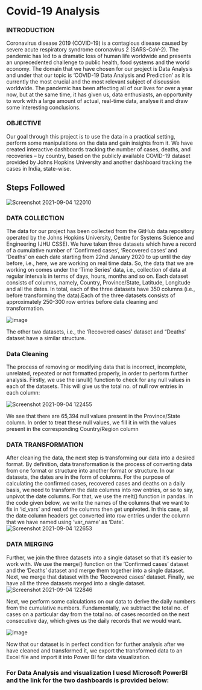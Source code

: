 # Covid-19 Analysis

### INTRODUCTION

Coronavirus disease 2019 (COVID-19) is a contagious disease caused by severe acute
respiratory syndrome coronavirus 2 (SARS-CoV-2). The pandemic has led to a dramatic loss of human life worldwide and presents an
unprecedented challenge to public health, food systems and the world economy.
The domain that we have chosen for our project is Data Analysis and under that our topic is
‘COVID-19 Data Analysis and Prediction’ as it is currently the most crucial and the most
relevant subject of discussion worldwide. The pandemic has been affecting all of our lives for
over a year now, but at the same time, it has given us, data enthusiasts, an opportunity to work
with a large amount of actual, real-time data, analyse it and draw some interesting
conclusions.

### OBJECTIVE
Our goal through this project is to use the data in a practical setting, perform some
manipulations on the data and gain insights from it. We have created interactive dashboards
tracking the number of cases, deaths, and recoveries – by country, based on the publicly
available COVID-19 dataset provided by Johns Hopkins University and another dashboard
tracking the cases in India, state-wise.

## Steps Followed
![Screenshot 2021-09-04 122010](https://user-images.githubusercontent.com/77155721/132085650-a7048462-82b3-4f86-bdc4-7e18d35b44c3.png)

### DATA COLLECTION
The data for our project has been collected from the GitHub data repository operated by the
Johns Hopkins University, Centre for Systems Science and Engineering (JHU CSSE).
We have taken three datasets which have a record of a cumulative number of ‘Confirmed
cases’, ‘Recovered cases’ and ‘Deaths’ on each date starting from 22nd January 2020 to up
until the day before, i.e., here, we are working on real time data. So, the data that we are
working on comes under the ‘Time Series’ data, i.e., collection of data at regular intervals in
terms of days, hours, months and so on.
Each dataset consists of columns, namely, Country, Province/State, Latitude, Longitude and
all the dates. In total, each of the three datasets have 350 columns (i.e., before transforming
the data).Each of the three datasets consists of approximately 250-300 row entries before data
cleaning and transformation.

![image](https://user-images.githubusercontent.com/77155721/132085701-49f3575a-ccfc-4db3-9061-c3049b25c9c2.png)

The other two datasets, i.e., the ‘Recovered cases’ dataset and “Deaths’ dataset have a similar
structure.

### Data Cleaning 
The process of removing or modifying data that is incorrect, incomplete,
unrelated, repeated or not formatted properly, in order to perform further analysis.
Firstly, we use the isnull() function to check for any null values in each of the datasets. This
will give us the total no. of null row entries in each column:

![Screenshot 2021-09-04 122455](https://user-images.githubusercontent.com/77155721/132085760-65d12114-0f8a-43f4-8217-b4cff458c38f.png)

We see that there are 65,394 null values present in the Province/State column. In order to treat
these null values, we fill it in with the values present in the corresponding Country/Region
column

### DATA TRANSFORMATION
After cleaning the data, the next step is transforming our data into a desired format. By
definition, data transformation is the process of converting data from one format or structure
into another format or structure.
In our datasets, the dates are in the form of columns. For the purpose of calculating the
confirmed cases, recovered cases and deaths on a daily basis, we need to transform the date
columns into row entries, or so to say, unpivot the date columns. For that, we use the melt()
function in pandas.
In the code given below, we write the names of the columns that we want to fix in ‘id_vars’
and rest of the columns then get unpivoted. In this case, all the date column headers get
converted into row entries under the column that we have named using ‘var_name’ as ‘Date’.
![Screenshot 2021-09-04 122653](https://user-images.githubusercontent.com/77155721/132085802-84537463-0ff5-4d13-8417-9f44710407dd.png)


###  DATA MERGING
Further, we join the three datasets into a single dataset so that it’s easier to work with. We use
the merge() function on the ‘Confirmed cases’ dataset and the ‘Deaths’ dataset and merge
them together into a single dataset. Next, we merge that dataset with the ‘Recovered cases’
dataset. Finally, we have all the three datasets merged into a single dataset.
![Screenshot 2021-09-04 122846](https://user-images.githubusercontent.com/77155721/132085841-a6b99faa-01fc-4814-aad5-9899508276f1.png)

Next, we perform some calculations on our data to derive the daily numbers from the
cumulative numbers. Fundamentally, we subtract the total no. of cases on a particular day
from the total no. of cases recorded on the next consecutive day, which gives us the daily
records that we would want.

![image](https://user-images.githubusercontent.com/77155721/132085859-f199ca08-5c13-4d1d-90dc-e2709310bde1.png)

Now that our dataset is in perfect condition for further analysis after we have cleaned and
transformed it, we export the transformed data to an Excel file and import it into Power BI for
data visualization.

### For Data Analysis and visualization I uesd Microsoft PowerBI and the link for the two dashboards is provided below:






